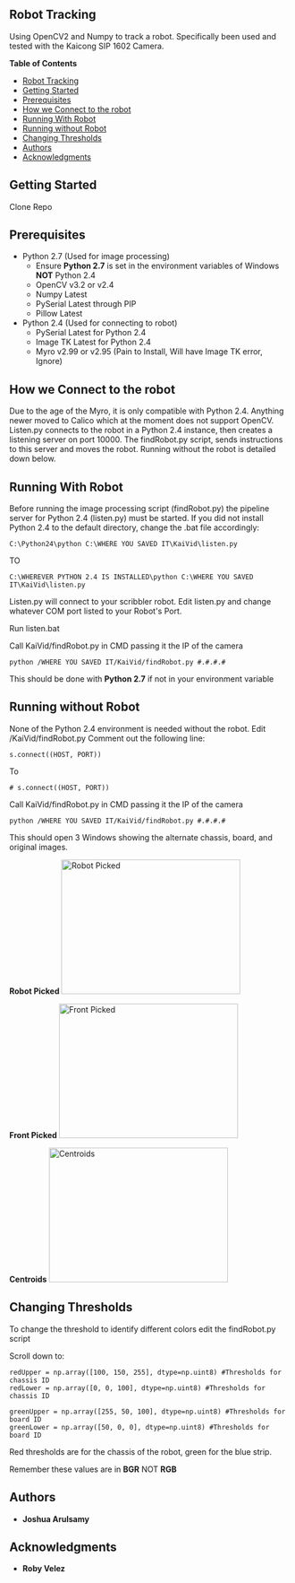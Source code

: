 ## Robot Tracking

Using OpenCV2 and Numpy to track a robot. Specifically been used and tested with the Kaicong SIP 1602 Camera.

**Table of Contents**

- [Robot Tracking](#)
- [Getting Started](#)
- [Prerequisites](#)
- [How we Connect to the robot](#)
- [Running With Robot](#)
- [Running without Robot](#)
- [Changing Thresholds](#)
- [Authors](#)
- [Acknowledgments](#)


## Getting Started

Clone Repo

## Prerequisites
- Python 2.7 (Used for image processing)
  - Ensure **Python 2.7** is set in the environment variables of Windows **NOT** Python 2.4
  - OpenCV v3.2 or v2.4
  - Numpy Latest
  - PySerial Latest through PIP
  - Pillow Latest
- Python 2.4 (Used for connecting to robot)
  - PySerial Latest for Python 2.4
  - Image TK Latest for Python 2.4
  - Myro v2.99 or v2.95 (Pain to Install, Will have Image TK error, Ignore)

## How we Connect to the robot
Due to the age of the Myro, it is only compatible with Python 2.4. Anything newer moved to Calico which at the moment does not support OpenCV. Listen.py connects to the robot in a Python 2.4 instance, then creates a listening server on port 10000.
The findRobot.py script, sends instructions to this server and moves the robot. Running without the robot is detailed down below.

## Running With Robot
Before running the image processing script (findRobot.py) the pipeline server for Python 2.4 (listen.py) must be started.
If you did not install Python 2.4 to the default directory, change the .bat file accordingly:

```
C:\Python24\python C:\WHERE YOU SAVED IT\KaiVid\listen.py
```

TO

```
C:\WHEREVER PYTHON 2.4 IS INSTALLED\python C:\WHERE YOU SAVED IT\KaiVid\listen.py
```

Listen.py will connect to your scribbler robot. Edit listen.py and change whatever COM port listed to your Robot's Port.

Run listen.bat

Call KaiVid/findRobot.py in CMD passing it the IP of the camera

```
python /WHERE YOU SAVED IT/KaiVid/findRobot.py #.#.#.#
```
This should be done with **Python 2.7** if not in your environment variable

## Running without Robot
None of the Python 2.4 environment is needed without the robot.
Edit /KaiVid/findRobot.py
Comment out the following line:

```
s.connect((HOST, PORT))
```

To

```
# s.connect((HOST, PORT))
```

Call KaiVid/findRobot.py in CMD passing it the IP of the camera

```
python /WHERE YOU SAVED IT/KaiVid/findRobot.py #.#.#.#
```
This should open 3 Windows showing the alternate chassis, board, and original images.

**Robot Picked**
<img src="https://user-images.githubusercontent.com/14321139/34995801-d096836a-fa94-11e7-9c0d-7db769829056.PNG" alt="Robot Picked" width="320" height="240">

**Front Picked**
<img src="https://user-images.githubusercontent.com/14321139/34995798-cff908e2-fa94-11e7-96e2-6e31c177178c.PNG" alt="Front Picked" width="320" height="240">

**Centroids**
<img src="https://user-images.githubusercontent.com/14321139/34995799-d02e19f6-fa94-11e7-850f-02060456b2b1.PNG" alt="Centroids" width="320" height="240">

## Changing Thresholds
To change the threshold to identify different colors edit the findRobot.py script

Scroll down to:

```
redUpper = np.array([100, 150, 255], dtype=np.uint8) #Thresholds for chassis ID
redLower = np.array([0, 0, 100], dtype=np.uint8) #Thresholds for chassis ID

greenUpper = np.array([255, 50, 100], dtype=np.uint8) #Thresholds for board ID
greenLower = np.array([50, 0, 0], dtype=np.uint8) #Thresholds for board ID
```

Red thresholds are for the chassis of the robot, green for the blue strip.

Remember these values are in **BGR** NOT **RGB**


## Authors

* **Joshua Arulsamy**

## Acknowledgments

* **Roby Velez**
